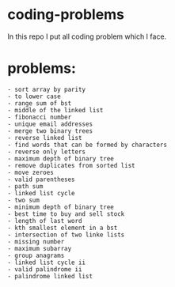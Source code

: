 # coding-problems

In this repo I put all coding problem which I face.


# problems:
	- sort array by parity
	- to lower case
	- range sum of bst
	- middle of the linked list
	- fibonacci number
	- unique email addresses
	- merge two binary trees
	- reverse linked list
	- find words that can be formed by characters
	- reverse only letters
	- maximum depth of binary tree
	- remove duplicates from sorted list
	- move zeroes
	- valid parentheses
	- path sum
	- linked list cycle
	- two sum
	- minimum depth of binary tree
	- best time to buy and sell stock
	- length of last word
	- kth smallest element in a bst
	- intersection of two linke lists
	- missing number
	- maximum subarray
	- group anagrams
	- linked list cycle ii
	- valid palindrome ii
	- palindrome linked list
